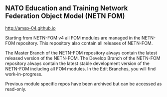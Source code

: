 ## NATO Education and Training Network Federation Object Model (NETN FOM)

http://amsp-04.github.io

Starting from NETN-FOM v4 all FOM modules are managed in the NETN-FOM repository. 
This repository also contain all releases of NETN-FOM.

The Master Branch of the NETN-FOM repository always contain the latest released version of the NETN-FOM.
The Develop Branch of the NETN-FOM repository always contain the latest stable development version of the NETN-FOM including all FOM modules.
In the Edit Branches, you will find work-in-progress.

Previous module specific repos have been archived but can be accessed as read-only.

